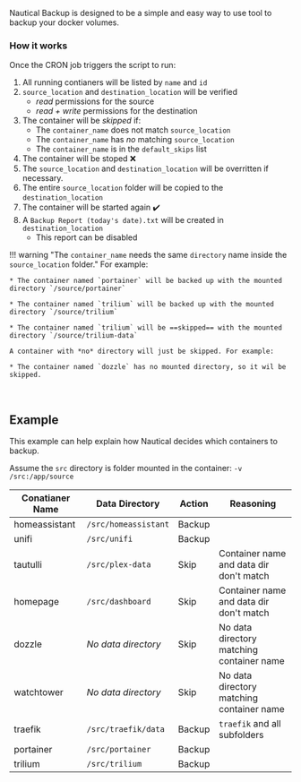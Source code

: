 Nautical Backup is designed to be a simple and easy way to use tool to backup your docker volumes.

### How it works
Once the CRON job triggers the script to run:

1. All running contianers will be listed by `name` and `id`
1. `source_location` and `destination_location` will be verified
    * *read* permissions for the source
    * *read + write* permissions for the destination
1. The container will be *skipped* if:
    * The `container_name` does not match `source_location`
    * The `container_name` has *no* matching `source_location`
    * The `container_name` is in the `default_skips` list
1. The container will be stoped ❌
1. The `source_location` and `destination_location` will be overritten if necessary.
1. The entire `source_location` folder will be copied to the `destination_location`
1. The container will be started again ✔️
1. A `Backup Report (today's date).txt` will be created in `destination_location`
      * This report can be disabled


!!! warning "The `container_name` needs the same `directory` name inside the `source_location` folder."
    For example:

    * The container named `portainer` will be backed up with the mounted directory `/source/portainer`
    
    * The container named `trilium` will be backed up with the mounted directory `/source/trilium`

    * The container named `trilium` will be ==skipped== with the mounted directory `/source/trilium-data`

    A container with *no* directory will just be skipped. For example:

    * The container named `dozzle` has no mounted directory, so it wil be skipped.

<br>

## Example
 This example can help explain how Nautical decides which containers to backup.

 Assume the `src` directory is folder mounted in the container: `-v /src:/app/source`

| Conatianer Name | Data Directory       | Action | Reasoning                                 |
| --------------- | -------------------- | ------ | ----------------------------------------- |
| homeassistant   | `/src/homeassistant` | Backup |                                           |
| unifi           | `/src/unifi`         | Backup |                                           |
| tautulli        | `/src/plex-data`     | Skip   | Container name and data dir don't match   |
| homepage        | `/src/dashboard`     | Skip   | Container name and data dir don't match   |
| dozzle          | *No data directory*  | Skip   | No data directory matching container name |
| watchtower      | *No data directory*  | Skip   | No data directory matching container name |
| traefik         | `/src/traefik/data`  | Backup | `traefik` and all subfolders              |
| portainer       | `/src/portainer`     | Backup |                                           |
| trilium         | `/src/trilium`       | Backup |                                           |
